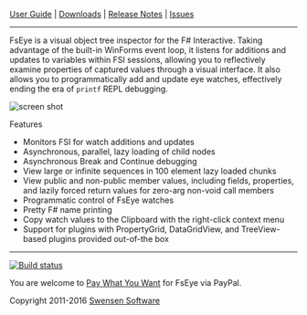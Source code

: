 [User Guide](../../wiki/UserGuide) | [Downloads](http://www.swensensoftware.com/fseye) | [Release Notes](../../wiki/ReleaseNotes) | [Issues](../../issues)

---

FsEye is a visual object tree inspector for the F# Interactive. Taking advantage of the built-in WinForms event loop, it listens for additions and updates to variables within FSI sessions, allowing you to reflectively examine properties of captured values through a visual interface. It also allows you to programmatically add and update eye watches, effectively ending the era of `printf` REPL debugging.

![screen shot](http://www.swensensoftware.com/static/fseye/front-page-example.png)

Features
  * Monitors FSI for watch additions and updates
  * Asynchronous, parallel, lazy loading of child nodes
  * Asynchronous Break and Continue debugging
  * View large or infinite sequences in 100 element lazy loaded chunks
  * View public and non-public member values, including fields, properties, and lazily forced return values for zero-arg non-void call members
  * Programmatic control of FsEye watches
  * Pretty F# name printing
  * Copy watch values to the Clipboard with the right-click context menu
  * Support for plugins with PropertyGrid, DataGridView, and TreeView-based plugins provided out-of-the box

---

[![Build status](https://ci.appveyor.com/api/projects/status/mmy4kyngu0d8lxu4?svg=true)](https://ci.appveyor.com/project/stephen-swensen/fseye)

You are welcome to [Pay What You Want](https://www.paypal.com/cgi-bin/webscr?cmd=_s-xclick&hosted_button_id=BFNS7ZMAL3JZQ) for FsEye via PayPal.

Copyright 2011-2016 [Swensen Software](http://www.swensensoftware.com)
